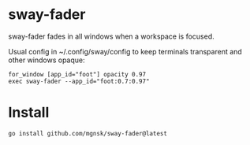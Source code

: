 # sway-fader

sway-fader fades in all windows when a workspace is focused.

Usual config in ~/.config/sway/config to keep terminals transparent and other windows opaque:

```
for_window [app_id="foot"] opacity 0.97
exec sway-fader --app_id="foot:0.7:0.97"
```

# Install

```
go install github.com/mgnsk/sway-fader@latest
```
